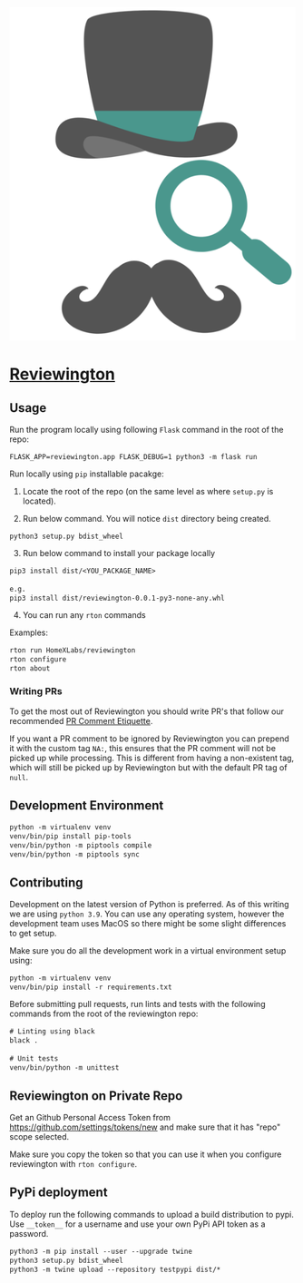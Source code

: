 ![Reviewington logo](https://raw.githubusercontent.com/HomeXLabs/reviewington/main/reviewington/static/img/Reviewington.png)

# [Reviewington](https://homexlabs.github.io/reviewington/)

## Usage

Run the program locally using following `Flask` command in the root of the repo:

```
FLASK_APP=reviewington.app FLASK_DEBUG=1 python3 -m flask run
```

Run locally using `pip` installable pacakge:

1. Locate the root of the repo (on the same level as where `setup.py` is located).

2. Run below command. You will notice `dist` directory being created.

```
python3 setup.py bdist_wheel
```

3. Run below command to install your package locally

```
pip3 install dist/<YOU_PACKAGE_NAME>

e.g.
pip3 install dist/reviewington-0.0.1-py3-none-any.whl
```

4. You can run any `rton` commands

Examples:

```
rton run HomeXLabs/reviewington
rton configure
rton about
```

### Writing PRs

To get the most out of Reviewington you should write PR's that follow our recommended [PR Comment Etiquette](/docs/pr_etiquette.md).

If you want a PR comment to be ignored by Reviewington you can prepend it with the custom tag `NA:`, this ensures that the PR comment will not be picked up while processing.
This is different from having a non-existent tag, which will still be picked up by Reviewington but with the default PR tag of `null`.

## Development Environment

```
python -m virtualenv venv
venv/bin/pip install pip-tools
venv/bin/python -m piptools compile
venv/bin/python -m piptools sync
```

## Contributing

Development on the latest version of Python is preferred. As of this writing we are using `python 3.9`.
You can use any operating system, however the development team uses MacOS so there might be some slight differences to get setup.

Make sure you do all the development work in a virtual environment setup using:

```console
python -m virtualenv venv
venv/bin/pip install -r requirements.txt
```

Before submitting pull requests, run lints and tests with the following commands from the root of the reviewington repo:

```console
# Linting using black
black .

# Unit tests
venv/bin/python -m unittest
```

## Reviewington on Private Repo

Get an Github Personal Access Token from https://github.com/settings/tokens/new
and make sure that it has "repo" scope selected.

Make sure you copy the token so that you can use it when you configure reviewington with `rton configure`.

## PyPi deployment

To deploy run the following commands to upload a build distribution to pypi. Use `__token__` for a username and use your own PyPi API token as a password.

```
python3 -m pip install --user --upgrade twine
python3 setup.py bdist_wheel
python3 -m twine upload --repository testpypi dist/*
```

